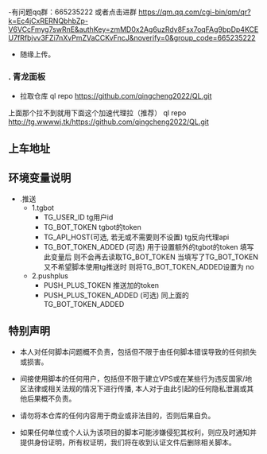 
## 

-有问题qq群：665235222  或者点击进群  https://qm.qq.com/cgi-bin/qm/qr?k=Ec4jCxRERNQbhbZp-V6VCcFmyg7swRnE&authKey=zmMD0x2Ag6uzRdy8Fsx7oqFAg9bpDp4KCEU7fRfbjvv3FZi7nXvPmZVaCCKvFncJ&noverify=0&group_code=665235222
- 随缘上传。



### . 青龙面板
- 拉取仓库
 ql repo https://github.com/qingcheng2022/QL.git

 
 上面那个拉不到就用下面这个加速代理拉（推荐）
ql repo http://tg.wwwwj.tk/https://github.com/qingcheng2022/QL.git

## 上车地址



## 环境变量说明 
- .推送
  - 1.tgbot 
    - TG_USER_ID  tg用户id
    - TG_BOT_TOKEN tgbot的token
    - TG_API_HOST(可选, 若无或不需要则不设置) tg反向代理api
    - TG_BOT_TOKEN_ADDED (可选) 用于设置额外的tgbot的token 填写此变量后 则不会再去读取TG_BOT_TOKEN 当填写了TG_BOT_TOKEN 又不希望脚本使用tg推送时 则将TG_BOT_TOKEN_ADDED设置为 no
  - 2.pushplus
    - PUSH_PLUS_TOKEN 推送加的token
    - PUSH_PLUS_TOKEN_ADDED (可选) 同上面的TG_BOT_TOKEN_ADDED


## 特别声明


- 本人对任何脚本问题概不负责，包括但不限于由任何脚本错误导致的任何损失或损害。

- 间接使用脚本的任何用户，包括但不限于建立VPS或在某些行为违反国家/地区法律或相关法规的情况下进行传播, 本人对于由此引起的任何隐私泄漏或其他后果概不负责。

- 请勿将本仓库的任何内容用于商业或非法目的，否则后果自负。

- 如果任何单位或个人认为该项目的脚本可能涉嫌侵犯其权利，则应及时通知并提供身份证明，所有权证明，我们将在收到认证文件后删除相关脚本。

